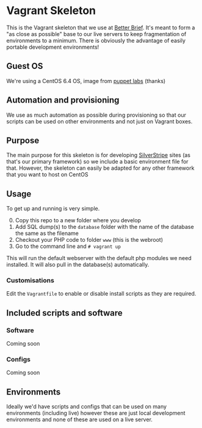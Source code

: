 Vagrant Skeleton
======================

This is the Vagrant skeleton that we use at [Better Brief](//betterbrief.co.uk). It's meant to form a "as close as possible" base to our live servers to keep fragmentation of environments to a minimum. There is obviously the advantage of easily portable development environments!

## Guest OS

We're using a CentOS 6.4 OS, image from [puppet labs](//github.com/puppetlabs/puppet-vagrant-boxes) (thanks)

## Automation and provisioning

We use as much automation as possible during provisioning so that our scripts can be used on other environments and not just on Vagrant boxes.

## Purpose

The main purpose for this skeleton is for developing [SilverStripe](http://silverstripe.org) sites (as that's our primary framework) so we include a basic environment file for that. However, the skeleton can easily be adapted for any other framework that you want to host on CentOS

## Usage

To get up and running is very simple.

0. Copy this repo to a new folder where you develop
1. Add SQL dump(s) to the `database` folder with the name of the database the same as the filename
2. Checkout your PHP code to folder `www` (this is the webroot)
3. Go to the command line and `# vagrant up`

This will run the default webserver with the default php modules we need installed. It will also pull in the database(s) automatically.

### Customisations

Edit the `Vagrantfile` to enable or disable install scripts as they are required.

## Included scripts and software

### Software

Coming soon

### Configs

Coming soon

## Environments

Ideally we'd have scripts and configs that can be used on many environments (including live) however these are just local development environments and none of these are used on a live server.
